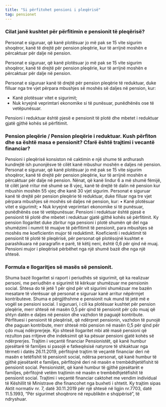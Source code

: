 ```yaml
---
title: "Si përfitohet pensioni i pleqërisë"
tag: pensionet
---
```


### Cilat janë kushtet për përfitimin e pensionit të pleqërisë?

Personat e siguruar, që kanë plotësuar jo më pak se 15 vite sigurim shoqëror, kanë të drejtë për pension pleqërie, kur të arrijnë moshën e përcaktuar për dalje në pension.

Personat e siguruar, që kanë plotësuar jo më pak se 15 vite sigurim shoqëror, kanë të drejtë për pension pleqërie, kur të arrijnë moshën e përcaktuar për dalje në pension.

Personat e siguruar kanë të drejtë për pension pleqërie të reduktuar, duke filluar nga tre vjet përpara mbushjes së moshës së daljes në pension, kur:

* Kanë plotësuar vitet e sigurimit;
* Nuk kryejnë veprimtari ekonomike si të punësuar, punëdhënës ose të vetëpunësuar.

Pensioni i reduktuar është pjesë e pensionit të plotë dhe mbetet i reduktuar gjatë gjithë kohës së përfitimit.

### Pension pleqërie / Pension pleqërie i reduktuar. Kush përfiton dhe sa është masa e pensionit? Cfarë është trajtimi i vecantë financiar?

Pensioni i pleqërisë konsiston në caktimin e një shume të ardhurash kundrejtë ish punonjësve të cilët kanë mbushur moshën e daljes në pension.
Personat e siguruar, që kanë plotësuar jo më pak se 15 vite sigurim shoqëror, kanë të drejtë për pension pleqërie, kur të arrijnë moshën e përcaktuar për dalje në pension.
Nënat, që kanë lindur 6 a më shumë fëmijë, të cilët janë rritur më shumë se 8 vjeç, kanë të drejtë të dalin në pension kur mbushin moshën 55 vjeç dhe kanë 30 vjet sigurim.
Personat e siguruar kanë të drejtë për pension pleqërie të reduktuar, duke filluar nga tre vjet përpara mbushjes së moshës së daljes në pension, kur:
•	Kanë plotësuar vitet e sigurimit;
•	Nuk kryejnë veprimtari ekonomike si të punësuar, punëdhënës ose të vetëpunësuar.
Pensioni i reduktuar është pjesë e pensionit të plotë dhe mbetet i reduktuar gjatë gjithë kohës së përfitimit.
Ky pension llogaritet duke zbritur nga pensioni i plotë shumën që del nga shumëzimi i numrit të muajve të përfitimit të pensionit, para mbushjes së moshës me koeficientin mujor të reduktimit. Koeficienti i reduktimit të pensionit të plotë të pleqërisë, për personat që plotësojnë kushtet e parashikuara në paragrafin e parë, të këtij neni, është 0,6 për qind në muaj.
Pensioni mujor i pleqërisë përbëhet nga një shumë bazë dhe nga një shtesë. 

### Formula e llogaritjes së masës së pensionit.

Shuma bazë llogaritet si raport i periudhës së sigurimit, që ka realizuar personi, me periudhën e sigurimit të kërkuar shumëzuar me pensionin social.
Shtesa do të jetë 1 për qind për vit sigurimi shumëzuar me bazën mesatare të vlerësuar që personat e siguruar kanë arritur nëpërmjet kontributeve. 
Shuma e përgjithshme e pensionit nuk mund të jetë më e vogël se pensioni social.
I siguruari, i cili ka plotësuar kushtet për pension pleqërie, merr shtesë në masën 0,5 për qind të pensionit për çdo muaj që shtyn datën e daljes në pension dhe vazhdon të paguajë kontribute. 
Përfituesi i pensionit të pleqërisë, që ndërpret pensionin, vazhdon të punojë dhe paguan kontribute, merr shtesë mbi pension në masën 0,5 për qind për çdo muaj ndërprerjeje. Kjo shtesë llogaritet mbi atë masë pensioni që rezulton pas rritjeve dhe indeksimit që ka pësuar pensioni gjatë kohës së ndërprerjes.
Trajtim i veçantë financiar 
Pensionistët, që kanë humbur pjesëtarë të familjes si pasojë e fatkeqësisë natyrore të shkaktuar nga tërmeti i datës 26.11.2019, përfitojnë trajtim të veçantë financiar deri në masën e tetëfishit të pensionit social, ndërsa personat, që kanë humbur të gjithë pjesëtarët e familjes, përfitojnë deri në masën e trembëdhjetëfishit të pensionit social. Pensionistët, që kanë humbur të gjithë pjesëtarët e familjes, përfitojnë vetëm trajtimin në masën e trembëdhjetëfishit të pensionit social. Trajtimi i veçantë financiar caktohet me vendim individual të Këshillit të Ministrave dhe financohet nga buxheti i shtetit. Ky trajtim sipas Aktit normativ nr. 7, datë 30.11.2019 për një shtesë në ligjin nr.7703, datë 11.5.1993, “Për sigurimet shoqërore në republikën e shqipërisë”, të ndryshuar.

